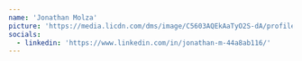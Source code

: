 ```yaml
---
name: 'Jonathan Molza'
picture: 'https://media.licdn.com/dms/image/C5603AQEkAaTyO2S-dA/profile-displayphoto-shrink_400_400/0/1554037671036?e=1700092800&v=beta&t=XrSOCJ5RpbZ8TlS6Y3jviWEvDMk_v7XaAXBs8-6rOC0'
socials:
  - linkedin: 'https://www.linkedin.com/in/jonathan-m-44a8ab116/'
---
```

